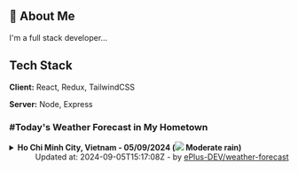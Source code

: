 ## 🚀 About Me
I'm a full stack developer...


## Tech Stack

**Client:** React, Redux, TailwindCSS

**Server:** Node, Express

### #Today's Weather Forecast in My Hometown



<details>
    <summary><b>Ho Chi Minh City, Vietnam - 05/09/2024 (<img src="https://cdn.weatherapi.com/weather/64x64/day/302.png" /> Moderate rain)</b>
    </summary>

    
<table>
    <tr>
        <th>Hour</th>
        <td>00:00</td><td>01:00</td><td>02:00</td><td>03:00</td><td>04:00</td><td>05:00</td><td>06:00</td><td>07:00</td><td>08:00</td><td>09:00</td><td>10:00</td><td>11:00</td><td>12:00</td><td>13:00</td><td>14:00</td><td>15:00</td><td>16:00</td><td>17:00</td><td>18:00</td><td>19:00</td><td>20:00</td><td>21:00</td><td>22:00</td><td>23:00</td>
    </tr>
    <tr>
        <th>Weather</th>
        <td><img src="https://cdn.weatherapi.com/weather/64x64/night/116.png"></img></td><td><img src="https://cdn.weatherapi.com/weather/64x64/night/119.png"></img></td><td><img src="https://cdn.weatherapi.com/weather/64x64/night/176.png"></img></td><td><img src="https://cdn.weatherapi.com/weather/64x64/night/353.png"></img></td><td><img src="https://cdn.weatherapi.com/weather/64x64/night/353.png"></img></td><td><img src="https://cdn.weatherapi.com/weather/64x64/night/353.png"></img></td><td><img src="https://cdn.weatherapi.com/weather/64x64/day/353.png"></img></td><td><img src="https://cdn.weatherapi.com/weather/64x64/day/200.png"></img></td><td><img src="https://cdn.weatherapi.com/weather/64x64/day/119.png"></img></td><td><img src="https://cdn.weatherapi.com/weather/64x64/day/266.png"></img></td><td><img src="https://cdn.weatherapi.com/weather/64x64/day/353.png"></img></td><td><img src="https://cdn.weatherapi.com/weather/64x64/day/353.png"></img></td><td><img src="https://cdn.weatherapi.com/weather/64x64/day/353.png"></img></td><td><img src="https://cdn.weatherapi.com/weather/64x64/day/353.png"></img></td><td><img src="https://cdn.weatherapi.com/weather/64x64/day/353.png"></img></td><td><img src="https://cdn.weatherapi.com/weather/64x64/day/353.png"></img></td><td><img src="https://cdn.weatherapi.com/weather/64x64/day/176.png"></img></td><td><img src="https://cdn.weatherapi.com/weather/64x64/day/176.png"></img></td><td><img src="https://cdn.weatherapi.com/weather/64x64/night/119.png"></img></td><td><img src="https://cdn.weatherapi.com/weather/64x64/night/119.png"></img></td><td><img src="https://cdn.weatherapi.com/weather/64x64/night/116.png"></img></td><td><img src="https://cdn.weatherapi.com/weather/64x64/night/116.png"></img></td><td><img src="https://cdn.weatherapi.com/weather/64x64/night/296.png"></img></td><td><img src="https://cdn.weatherapi.com/weather/64x64/night/116.png"></img></td>
    </tr>
    <tr>
        <th>Condition</th>
        <td width="200px">Partly Cloudy </td><td width="200px">Cloudy </td><td width="200px">Patchy rain nearby</td><td width="200px">Light rain shower</td><td width="200px">Light rain shower</td><td width="200px">Light rain shower</td><td width="200px">Light rain shower</td><td width="200px">Thundery outbreaks in nearby</td><td width="200px">Cloudy </td><td width="200px">Light drizzle</td><td width="200px">Light rain shower</td><td width="200px">Light rain shower</td><td width="200px">Light rain shower</td><td width="200px">Light rain shower</td><td width="200px">Light rain shower</td><td width="200px">Light rain shower</td><td width="200px">Patchy rain nearby</td><td width="200px">Patchy rain nearby</td><td width="200px">Cloudy </td><td width="200px">Cloudy </td><td width="200px">Partly Cloudy </td><td width="200px">Partly Cloudy </td><td width="200px">Light rain</td><td width="200px">Partly Cloudy </td>
    </tr>
    <tr>
        <th>Temperature</th>
        <td>25.5 °C</td><td>25.3 °C</td><td>25.2 °C</td><td>25.2 °C</td><td>24.9 °C</td><td>24.8 °C</td><td>24.7 °C</td><td>25.6 °C</td><td>26.7 °C</td><td>28.3 °C</td><td>29.1 °C</td><td>31 °C</td><td>30 °C</td><td>30 °C</td><td>31 °C</td><td>29.9 °C</td><td>29.9 °C</td><td>28.7 °C</td><td>27 °C</td><td>26.7 °C</td><td>26.5 °C</td><td>26.3 °C</td><td>26.1 °C</td><td>26.1 °C</td>
    </tr>
    <tr>
        <th>Wind</th>
        <td>11.2 kph</td><td>10.1 kph</td><td>10.8 kph</td><td>13.3 kph</td><td>11.2 kph</td><td>10.4 kph</td><td>9.4 kph</td><td>11.2 kph</td><td>14.4 kph</td><td>17.6 kph</td><td>19.4 kph</td><td>23.8 kph</td><td>22 kph</td><td>21.2 kph</td><td>23.4 kph</td><td>22.7 kph</td><td>21.6 kph</td><td>20.2 kph</td><td>19.1 kph</td><td>17.6 kph</td><td>14.8 kph</td><td>13.3 kph</td><td>3.6 kph</td><td>13 kph</td>
    </tr>
</table>

</details>

<div align="right">
    Updated at: 2024-09-05T15:17:08Z - by <a target="_blank"
        href="https://github.com/ePlus-DEV/weather-forecast">ePlus-DEV/weather-forecast</a>
</div>
